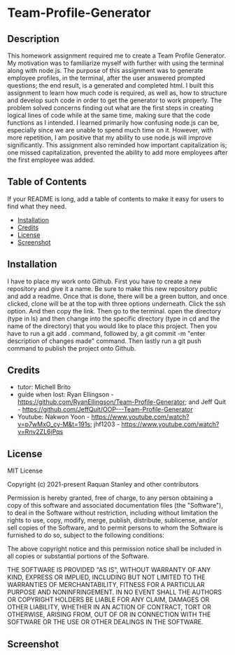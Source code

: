 # Team-Profile-Generator
## Description
This homework assignment required me to create a Team Profile Generator. My motivation was to familiarize myself with further with using the terminal along with node.js. The purpose of this assignment was to generate employee profiles, in the terminal, after the user answered prompted questions; the end result, is a generated and completed html. I built this assignment to learn how much code is required, as well as, how to structure and develop such code in order to get the generator to work properly. The problem solved concerns finding out what are the first steps in creating logical lines of code while at the same time, making sure that the code functions as I intended. I learned primarily how confusing node.js can be, especially since we are unable to spend much time on it. However, with more repetition, I am positive that my ability to use node.js will improve significantly. This assignment also reminded how important capitalization is; one missed capitalization, prevented the ability to add more employees after the first employee was added.
## Table of Contents 
If your README is long, add a table of contents to make it easy for users to find what they need.
- [Installation](#installation)
- [Credits](#credits)
- [License](#license)
- [Screenshot](#screenshot)

## Installation
I have to place my work onto Github. First you have to create a new repository and give it a name. Be sure to make this new repository public and add a readme. Once that is done, there will be a green button, and once clicked, clone will be at the top with three options underneath. Click the ssh option. And then copy the link. Then go to the terminal. open the directory (type in ls) and then change into the specific directory (type in cd and the name of the directory) that you would like to place this project. Then you have to run a git add . command, followed by, a git commit -m "enter description of changes made" command. Then lastly run a git push command to publish the project onto Github.

## Credits
- tutor: Michell Brito 
- guide when lost: Ryan Ellingson - https://github.com/RyanEllingson/Team-Profile-Generator; and Jeff Quit - https://github.com/JeffQuit/OOP---Team-Profile-Generator 
- Youtube: Nakwon Yoon - https://www.youtube.com/watch?v=p7wMxO_cy-M&t=191s; 
jhf1203 - https://www.youtube.com/watch?v=Rnv2ZL6jPqs

## License
MIT License

Copyright (c) 2021-present Raquan Stanley and other contributors

Permission is hereby granted, free of charge, to any person obtaining
a copy of this software and associated documentation files (the
"Software"), to deal in the Software without restriction, including
without limitation the rights to use, copy, modify, merge, publish,
distribute, sublicense, and/or sell copies of the Software, and to
permit persons to whom the Software is furnished to do so, subject to
the following conditions:

The above copyright notice and this permission notice shall be
included in all copies or substantial portions of the Software.

THE SOFTWARE IS PROVIDED "AS IS", WITHOUT WARRANTY OF ANY KIND,
EXPRESS OR IMPLIED, INCLUDING BUT NOT LIMITED TO THE WARRANTIES OF
MERCHANTABILITY, FITNESS FOR A PARTICULAR PURPOSE AND
NONINFRINGEMENT. IN NO EVENT SHALL THE AUTHORS OR COPYRIGHT HOLDERS BE
LIABLE FOR ANY CLAIM, DAMAGES OR OTHER LIABILITY, WHETHER IN AN ACTION
OF CONTRACT, TORT OR OTHERWISE, ARISING FROM, OUT OF OR IN CONNECTION
WITH THE SOFTWARE OR THE USE OR OTHER DEALINGS IN THE SOFTWARE.

## Screenshot 
